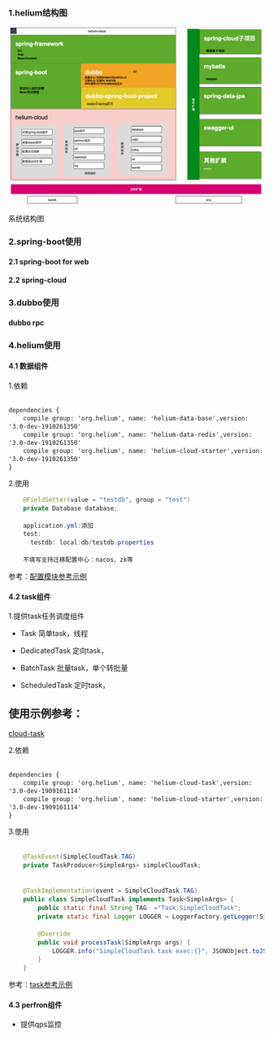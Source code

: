 ### 1.helium结构图

![](doc/resources/helium-cloud.png)

系统结构图

### 2.spring-boot使用

#### 2.1 spring-boot for web

#### 2.2 spring-cloud

### 3.dubbo使用

#### dubbo rpc

### 4.helium使用

#### 4.1 数据组件
1.依赖

```

dependencies {
    compile group: 'org.helium', name: 'helium-data-base',version: '3.0-dev-1910261350'
    compile group: 'org.helium', name: 'helium-data-redis',version: '3.0-dev-1910261350'
    compile group: 'org.helium', name: 'helium-cloud-starter',version: '3.0-dev-1910261350'
}

```

2.使用

```java
    @FieldSetter(value = "testdb", group = "test")
    private Database database;
    
    application.yml:添加
    test:
      testdb: local:db/testdb.properties

    不填写支持迁移配置中心：nacos、zk等
```

参考：[配置模块参考示例](https://github.com/helium-cloud/helium/tree/master/helium-sample/helium-cloud-simple/cloud-configcenter)

#### 4.2 task组件
1.提供task任务调度组件
* Task
简单task，线程

* DedicatedTask
定向task，

* BatchTask
批量task，单个转批量

* ScheduledTask
定时task，
## 使用示例参考：
[cloud-task](helium/helium-sample/helium-cloud-simple/cloud-task)

2.依赖

```

dependencies {
    compile group: 'org.helium', name: 'helium-cloud-task',version: '3.0-dev-1909161114'
    compile group: 'org.helium', name: 'helium-cloud-starter',version: '3.0-dev-1909161114'
}

```

3.使用

```java
    
    @TaskEvent(SimpleCloudTask.TAG)
    private TaskProducer<SimpleArgs> simpleCloudTask;
    
    
    @TaskImplementation(event = SimpleCloudTask.TAG)
    public class SimpleCloudTask implements Task<SimpleArgs> {
        public static final String TAG  ="Task:SimpleCloudTask";
        private static final Logger LOGGER = LoggerFactory.getLogger(SimpleCloudTask.class);
    
    	@Override
    	public void processTask(SimpleArgs args) {
    		LOGGER.info("SimpleCloudTask task exec:{}", JSONObject.toJSONString(args, true));
    	}
    }

```

参考：[task参考示例](https://github.com/helium-cloud/helium/tree/master/helium-sample/helium-cloud-simple/cloud-task)



#### 4.3 perfron组件
* 提供qps监控